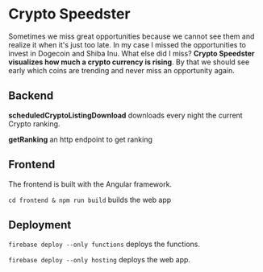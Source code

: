 # Crypto Speedster

Sometimes we miss great opportunities because we cannot see them and realize it when it's just too late. In my case I
missed the opportunities to invest in Dogecoin and Shiba Inu. What else did I miss? **Crypto Speedster visualizes how
much a crypto currency is rising**. By that we should see early which coins are trending and never miss an opportunity
again.

## Backend

**scheduledCryptoListingDownload** downloads every night the current Crypto ranking.

**getRanking** an http endpoint to get ranking

## Frontend

The frontend is built with the Angular framework.

`cd frontend & npm run build` builds the web app

## Deployment

`firebase deploy --only functions` deploys the functions.

`firebase deploy --only hosting` deploys the web app.
